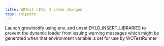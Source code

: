 ```yaml
---
title: WOTest r195, 2 items changed
tags: snippets
---
```


Launch growlnotify using env, and unset DYLD\_INSERT\_LIBRARIES to prevent the dynamic loader from issuing warning messages which might be generated when that environment variable is set for use by WOTestRunner
